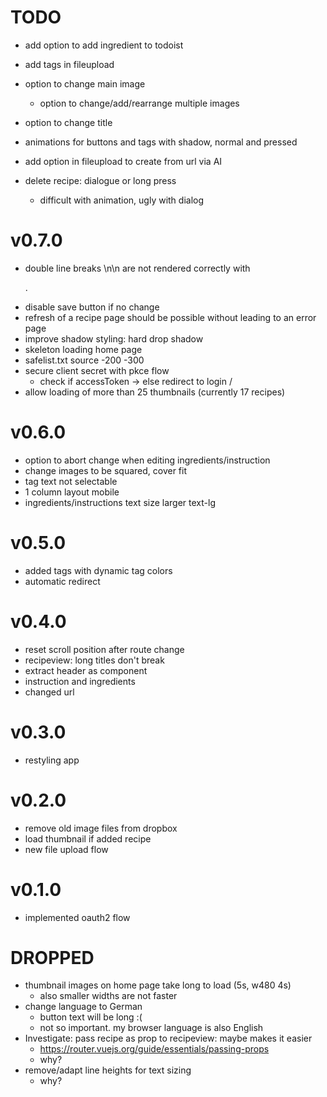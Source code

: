# TODO
- add option to add ingredient to todoist
- add tags in fileupload
- option to change main image
  - option to change/add/rearrange multiple images
- option to change title
- animations for buttons and tags with shadow, normal and pressed
- add option in fileupload to create from url via AI

- delete recipe: dialogue or long press
  - difficult with animation, ugly with dialog

# v0.7.0
- double line breaks \n\n are not rendered correctly with <p>.
- disable save button if no change
- refresh of a recipe page should be possible without leading to an error page
- improve shadow styling: hard drop shadow
- skeleton loading home page
- safelist.txt source -200 -300
- secure client secret with pkce flow
  - check if accessToken -> else redirect to login /
- allow loading of more than 25 thumbnails (currently 17 recipes)
# v0.6.0
- option to abort change when editing ingredients/instruction
- change images to be squared, cover fit
- tag text not selectable
- 1 column layout mobile
- ingredients/instructions text size larger text-lg
# v0.5.0
- added tags with dynamic tag colors
- automatic redirect
# v0.4.0
- reset scroll position after route change
- recipeview: long titles don't break
- extract header as component
- instruction and ingredients
- changed url
# v0.3.0
- restyling app
# v0.2.0
- remove old image files from dropbox
- load thumbnail if added recipe
- new file upload flow
# v0.1.0
- implemented oauth2 flow

# DROPPED
- thumbnail images on home page take long to load (5s, w480 4s)
  - also smaller widths are not faster
- change language to German
  - button text will be long :(
  - not so important. my browser language is also English
- Investigate: pass recipe as prop to recipeview: maybe makes it easier
  - https://router.vuejs.org/guide/essentials/passing-props
  - why?
- remove/adapt line heights for text sizing
  - why?
